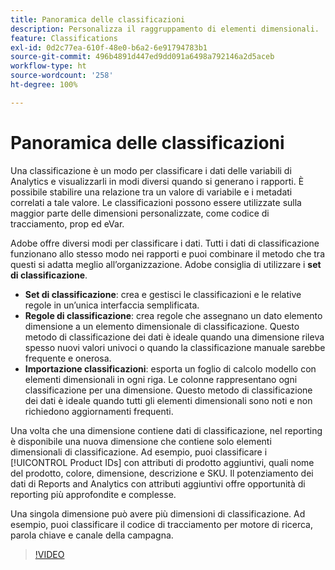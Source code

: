 ```yaml
---
title: Panoramica delle classificazioni
description: Personalizza il raggruppamento di elementi dimensionali.
feature: Classifications
exl-id: 0d2c77ea-610f-48e0-b6a2-6e91794783b1
source-git-commit: 496b4891d447ed9dd091a6498a792146a2d5aceb
workflow-type: ht
source-wordcount: '258'
ht-degree: 100%

---
```


# Panoramica delle classificazioni

Una classificazione è un modo per classificare i dati delle variabili di Analytics e visualizzarli in modi diversi quando si generano i rapporti. È possibile stabilire una relazione tra un valore di variabile e i metadati correlati a tale valore. Le classificazioni possono essere utilizzate sulla maggior parte delle dimensioni personalizzate, come codice di tracciamento, prop ed eVar.

Adobe offre diversi modi per classificare i dati. Tutti i dati di classificazione funzionano allo stesso modo nei rapporti e puoi combinare il metodo che tra questi si adatta meglio all’organizzazione. Adobe consiglia di utilizzare i **set di classificazione**.

* **Set di classificazione**: crea e gestisci le classificazioni e le relative regole in un’unica interfaccia semplificata.
* **Regole di classificazione**: crea regole che assegnano un dato elemento dimensione a un elemento dimensionale di classificazione. Questo metodo di classificazione dei dati è ideale quando una dimensione rileva spesso nuovi valori univoci o quando la classificazione manuale sarebbe frequente e onerosa.
* **Importazione classificazioni**: esporta un foglio di calcolo modello con elementi dimensionali in ogni riga. Le colonne rappresentano ogni classificazione per una dimensione. Questo metodo di classificazione dei dati è ideale quando tutti gli elementi dimensionali sono noti e non richiedono aggiornamenti frequenti.

Una volta che una dimensione contiene dati di classificazione, nel reporting è disponibile una nuova dimensione che contiene solo elementi dimensionali di classificazione. Ad esempio, puoi classificare i [!UICONTROL Product IDs] con attributi di prodotto aggiuntivi, quali nome del prodotto, colore, dimensione, descrizione e SKU. Il potenziamento dei dati di Reports and Analytics con attributi aggiuntivi offre opportunità di reporting più approfondite e complesse.

Una singola dimensione può avere più dimensioni di classificazione. Ad esempio, puoi classificare il codice di tracciamento per motore di ricerca, parola chiave e canale della campagna.

>[!VIDEO](https://video.tv.adobe.com/v/16853/?quality=12)
